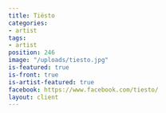 ```yaml
---
title: Tiësto
categories:
- artist
tags:
- artist
position: 246
image: "/uploads/tiesto.jpg"
is-featured: true
is-front: true
is-artist-featured: true
facebook: https://www.facebook.com/tiesto/
layout: client
---
```


